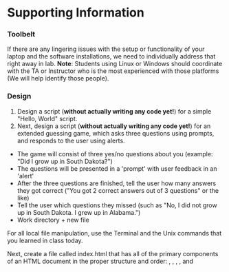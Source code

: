 # Supporting Information
### Toolbelt
If there are any lingering issues with the setup or functionality of your laptop and the software installations, we need to individually address that right away in lab. **Note**: Students using Linux or Windows should coordinate with the TA or Instructor who is the most experienced with those platforms (We will help identify those people).

### Design
1. Design a script (**without actually writing any code yet!**) for a simple "Hello, World" script.
2. Next, design a script (**without actually writing any code yet!**) for an extended guessing game, which asks three questions using prompts, and responds to the user using alerts.
  - The game will consist of three yes/no questions about you (example: "Did I grow up in South Dakota?")
  - The questions will be presented in a 'prompt' with user feedback in an 'alert'
  - After the three questions are finished, tell the user how many answers they got correct ("You got 2 correct answers out of 3 questions" or the like)
  - Tell the user which questions they missed (such as "No, I did not grow up in South Dakota. I grew up in Alabama.")
  - Work directory + new file

For all local file manipulation, use the Terminal and the Unix commands that you learned in class today.

Next, create a file called index.html that has all of the primary components of an HTML document in the proper structure and order: <body>, <doctype>, <head>, <html>, and <title>.

Do both by hand as a flowchart on a piece of paper (think of paper as a little personal whiteboard... what a concept!). You'll need these design for the rest of the lab assignment.  

### HTML content!
Add a new file to your folder called index.html (do this from the terminal) and create the basic HTML structure for this page using your basic building block elements (doctype, html, head, body, script, etc).

At the top of the body, inside a semantic assortment of <h1>, <h2>, and <p> tags, use your own words to describe what the JavaScript on this page is doing. Strive to use proper terminology (script, prompt, user input, variable, concatenate, alert, etc.)

Think about how readable your code is to other programmers. Be attentive to code style and conventions, as much as you know of them them at this point.

### JavaScript!
Like we did we did in class, write JavaScript inside of <script> tags (placed at the bottom (inside) of the body), that does the following:

- Receives user input through a <prompt> that asks “What is your name?” and stores that input into a variable
- Returns an 'alert' box with a message that contains that user name somewhere in the middle (“Good to meet you, Homer, enjoy your doughnuts!” or the like)
- Adapt the message to something different than what we did in class
- Next, try to write the code for the three questions about yourself that you mapped out in the Design portion of the assignment.

### Add About Me Page (Create an HTML resume):
Add a new file to your folder called about.html (do this from the terminal) and create the basic HTML structure for this page using your basic building block elements (doctype, html, head, body, script, etc).

Once the framework is in place, add new elements and content to your page for the following areas of information about you:

- Name
- Biography
- List of Experience
- List of Education
- List of Goals
- A link to your Guessing Game page (Stretch Goal)
